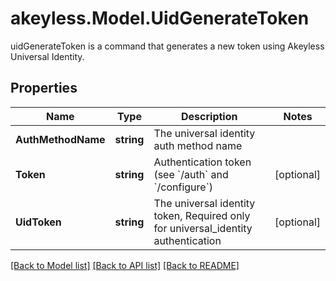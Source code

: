 # akeyless.Model.UidGenerateToken
uidGenerateToken is a command that generates a new token using Akeyless Universal Identity.
## Properties

Name | Type | Description | Notes
------------ | ------------- | ------------- | -------------
**AuthMethodName** | **string** | The universal identity auth method name | 
**Token** | **string** | Authentication token (see &#x60;/auth&#x60; and &#x60;/configure&#x60;) | [optional] 
**UidToken** | **string** | The universal identity token, Required only for universal_identity authentication | [optional] 

[[Back to Model list]](../README.md#documentation-for-models) [[Back to API list]](../README.md#documentation-for-api-endpoints) [[Back to README]](../README.md)

